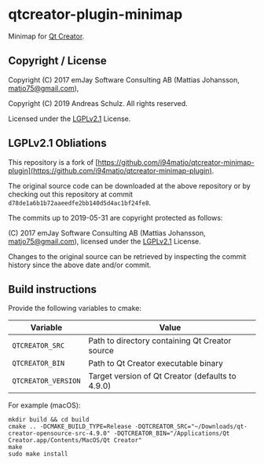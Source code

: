 # qtcreator-plugin-minimap

Minimap for [Qt Creator](http://qt-project.org/wiki/Category:Tools::QtCreator).

## Copyright / License

Copyright (C) 2017 emJay Software Consulting AB (Mattias Johansson, matjo75@gmail.com),

Copyright (C) 2019 Andreas Schulz. All rights reserved.

Licensed under the [LGPLv2.1](https://github.com/Longhanks/qtcreator-plugin-minimap/blob/master/LICENSE) License.

##  LGPLv2.1 Obliations

This repository is a fork of [https://github.com/i94matjo/qtcreator-minimap-plugin](https://github.com/i94matjo/qtcreator-minimap-plugin).

The original source code can be downloaded at the above repository or by checking out this repository at commit `d78de1a6b1b72aaeedfe2bb140d5d4ac1bf24fe8`.

The commits up to 2019-05-31 are copyright protected as follows:

(C) 2017 emJay Software Consulting AB (Mattias Johansson, matjo75@gmail.com), licensed under the [LGPLv2.1](https://github.com/Longhanks/qtcreator-plugin-minimap/blob/master/LICENSE) License.

Changes to the original source can be retrieved by inspecting the commit history since the above date and/or commit.

## Build instructions

Provide the following variables to cmake:

| Variable            | Value                                            |
| ------------------- | ------------------------------------------------ |
| `QTCREATOR_SRC`     | Path to directory containing Qt Creator source   |
| `QTCREATOR_BIN`     | Path to Qt Creator executable binary             |
| `QTCREATOR_VERSION` | Target version of Qt Creator (defaults to 4.9.0) |

For example (macOS):

```
mkdir build && cd build
cmake .. -DCMAKE_BUILD_TYPE=Release -DQTCREATOR_SRC="~/Downloads/qt-creator-opensource-src-4.9.0" -DQTCREATOR_BIN="/Applications/Qt Creator.app/Contents/MacOS/Qt Creator"
make
sudo make install
```
